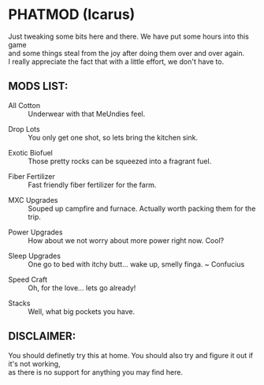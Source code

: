 PHATMOD (Icarus)
================

Just tweaking some bits here and there. We have put some hours into this game  
and some things steal from the joy after doing them over and over again.  
I really appreciate the fact that with a little effort, we don't have to.
  
  
  
MODS LIST:
----------
  
<dl>
  <dt>All Cotton</dt>
    <dd>Underwear with that MeUndies feel.</dd>
</dl>  
<dl>
  <dt>Drop Lots</dt>
    <dd>You only get one shot, so lets bring the kitchen sink.</dd>
</dl>  
<dl>
  <dt>Exotic Biofuel</dt>
    <dd>Those pretty rocks can be squeezed into a fragrant fuel.</dd>
</dl>  
<dl>
  <dt>Fiber Fertilizer</dt>
    <dd>Fast friendly fiber fertilizer for the farm.</dd>
</dl>  
<dl>
  <dt>MXC Upgrades</dt>
    <dd>Souped up campfire and furnace.  Actually worth packing them for the trip.</dd>
</dl>  
<dl>
  <dt>Power Upgrades</dt>
    <dd>How about we not worry about more power right now.  Cool?</dd>
</dl>  
<dl>
  <dt>Sleep Upgrades</dt>
    <dd>One go to bed with itchy butt... wake up, smelly finga. ~ Confucius</dd>
</dl>  
<dl>
  <dt>Speed Craft</dt>
    <dd>Oh, for the love...  lets go already!</dd>
</dl>  
<dl>
  <dt>Stacks</dt>
    <dd>Well, what big pockets you have.</dd>
</dl>  
  
  
  
DISCLAIMER:
-----------

You should definetly try this at home. You should also try and figure it out if it's not working,  
as there is no support for anything you may find here.
  
  
